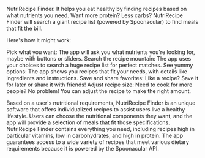 NutriRecipe Finder. It helps you eat healthy by finding recipes based on what nutrients you need. Want more protein? Less carbs? NutriRecipe Finder will search a giant recipe list (powered by Spoonacular) to find meals that fit the bill.

Here's how it might work:

Pick what you want: The app will ask you what nutrients you're looking for, maybe with buttons or sliders.
Search the recipe mountain: The app uses your choices to search a huge recipe list for perfect matches.
See yummy options: The app shows you recipes that fit your needs, with details like ingredients and instructions.
Save and share favorites: Like a recipe? Save it for later or share it with friends!
Adjust recipe size: Need to cook for more people? No problem! You can adjust the recipe to make the right amount.

Based on a user's nutritional requirements, NutriRecipe Finder is an unique software that offers individualized recipes to assist users live a healthy lifestyle.
Users can choose the nutritional components they want, and the app will provide a selection of meals that fit those specifications.
NutriRecipe Finder contains everything you need, including recipes high in particular vitamins, low in carbohydrates, and high in protein. 
The app guarantees access to a wide variety of recipes that meet various dietary requirements because it is powered by the Spoonacular API. 
